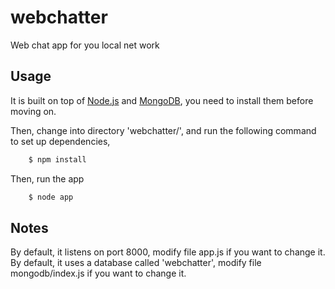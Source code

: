 webchatter
==========

Web chat app for you local net work

Usage
-----
It is built on top of [Node.js](http://nodejs.org/) and [MongoDB](http://www.mongodb.org/), you need to install them before moving on.

Then, change into directory 'webchatter/', and run the following command to set up dependencies,
```bash
    $ npm install
```
Then, run the app
```bash
    $ node app
```
Notes
-----
By default, it listens on port 8000, modify file app.js if you want to change it.<br/>
By default, it uses a database called 'webchatter', modify file mongodb/index.js if you want to change it.
